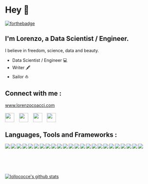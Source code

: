 # Hey 👋

[![forthebadge](https://forthebadge.com/images/badges/built-with-love.svg)](https://forthebadge.com)

## I'm Lorenzo, a Data Scientist / Engineer.
I believe in freedom, science, data and beauty.
 
* Data Scientist / Engineer 💻
* Writer 🖋
* Sailor ⛵️


## **Connect with me :**

www.lorenzocoacci.com
<br />
<br />
<a href="https://www.linkedin.com/in/lorenzo-coacci-692152b2/" target="_blank"><img align="center" src="https://cdn.jsdelivr.net/npm/simple-icons@3.0.1/icons/linkedin.svg" height="30" width="30" /></a> &nbsp;&nbsp;
<a href="https://www.datacamp.com/profile/lorenzo-a4c8d2b8-bafe-4c7e-9e99-90f6b10d4255" target="_blank"><img align="center" src="https://cdn.jsdelivr.net/npm/simple-icons@3.0.1/icons/datacamp.svg" height="30" width="30" /></a> &nbsp;&nbsp;
<a href="https://www.medium.com/lollococce/" target="_blank"><img align="center" src="https://cdn.jsdelivr.net/npm/simple-icons@3.0.1/icons/medium.svg" height="30" width="30" /></a> &nbsp;&nbsp;
<a href="mailto:lorenzo@coacci.it" target="_blank"><img align="center" src="https://cdn.jsdelivr.net/npm/simple-icons@3.0.1/icons/mail-dot-ru.svg" height="30" width="30" /></a> &nbsp;&nbsp;


## **Languages, Tools and Frameworks :**
<img align="left" src="https://www.vectorlogo.zone/logos/git-scm/git-scm-ar21.svg" />
<img align="left" src="https://www.vectorlogo.zone/logos/w3_html5/w3_html5-ar21.svg" />
<img align="left" src="https://www.vectorlogo.zone/logos/visualstudio_code/visualstudio_code-ar21.svg" />
<img align="left" src="https://www.vectorlogo.zone/logos/python/python-ar21.svg" />
<img align="left" src="https://www.vectorlogo.zone/logos/javascript/javascript-ar21.svg" />
<img align="left" src="https://www.vectorlogo.zone/logos/amazon_aws/amazon_aws-ar21.svg" />
<img align="left" src="https://www.vectorlogo.zone/logos/r-project/r-project-ar21.svg" />
<img align="left" src="https://www.vectorlogo.zone/logos/gnu_bash/gnu_bash-ar21.svg" />
<img align="left" src="https://www.vectorlogo.zone/logos/getbootstrap/getbootstrap-ar21.svg" />
<img align="left" src="https://www.vectorlogo.zone/logos/djangoproject/djangoproject-ar21.svg" />
<img align="left" src="https://www.vectorlogo.zone/logos/docker/docker-ar21.svg" />
<img align="left" src="https://www.vectorlogo.zone/logos/google_ads/google_ads-ar21.svg" />
<img align="left" src="https://www.vectorlogo.zone/logos/google_analytics/google_analytics-ar21.svg" />
<img align="left" src="https://www.vectorlogo.zone/logos/pocoo_jinja/pocoo_jinja-ar21.svg" />
<img align="left" src="https://www.vectorlogo.zone/logos/jquery/jquery-ar21.svg" />
<img align="left" src="https://www.vectorlogo.zone/logos/ni_labview/ni_labview-ar21.svg" />
<img align="left" src="https://www.vectorlogo.zone/logos/monday/monday-ar21.svg" />
<img align="left" src="https://www.vectorlogo.zone/logos/mysql/mysql-ar21.svg" />
<img align="left" src="https://www.vectorlogo.zone/logos/php/php-ar21.svg" />
<img align="left" src="https://www.vectorlogo.zone/logos/postgresql/postgresql-ar21.svg" />
<img align="left" src="https://www.vectorlogo.zone/logos/raspberrypi/raspberrypi-ar21.svg" />
<img align="left" src="https://www.vectorlogo.zone/logos/unity3d/unity3d-ar21.svg" />
<img align="left" src="https://www.vectorlogo.zone/logos/arduino/arduino-ar21.svg" />
<img align="left" src="https://upload.wikimedia.org/wikipedia/commons/thumb/5/5c/AWS_Simple_Icons_AWS_Cloud.svg/1024px-AWS_Simple_Icons_AWS_Cloud.svg.png" />
<img align="left" width=10 src="https://raw.githubusercontent.com/gilbarbara/logos/e0babf54f7ac9127942111bf177f549b709a60be/logos/airflow.svg" />

<br />
<br />
<br />
<br />
<br />

[![lollococce's github stats](https://github-readme-stats.vercel.app/api?username=lollococce&show_icons=true&theme=vue)](https://github.com/lollococce/github-readme-stats)
